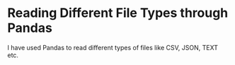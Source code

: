 # Reading Different File Types through Pandas
I have used Pandas to read different types of files like CSV, JSON, TEXT etc.
